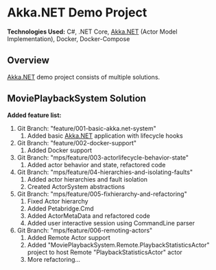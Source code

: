 # Akka.NET Demo Project

**Technologies Used:** C#, .NET Core, [Akka.NET](https://getakka.net/) (Actor Model Implementation), Docker, Docker-Compose

## Overview

[Akka.NET](https://getakka.net/) demo project consists of multiple solutions.

## MoviePlaybackSystem Solution

**Added feature list:**

1. Git Branch: "feature/001-basic-akka.net-system"
    1. Added basic [Akka.NET](https://getakka.net/articles/intro/what-is-akka.html) application with lifecycle hooks
2. Git Branch: "feature/002-docker-support"
    1. Added Docker support
3. Git Branch: "mps/feature/003-actorlifecycle-behavior-state"
    1. Added actor behavior and state, refactored code
4. Git Branch: "mps/feature/04-hierarchies-and-isolating-faults"
    1. Added actor hierarchies and fault isolation
    2. Created ActorSystem abstractions
5. Git Branch: "mps/feature/005-fixhierarchy-and-refactoring"
    1. Fixed Actor hierarchy
    2. Added Petabridge.Cmd
    3. Added ActorMetaData and refactored code
    4. Added user interactive session using CommandLine parser
6. Git Branch: "mps/feature/006-remoting-actors"
    1. Added Remote Actor support
    2. Added "MoviePlaybackSystem.Remote.PlaybackStatisticsActor" project to host Remote "PlaybackStatisticsActor" actor
    3. More refactoring...